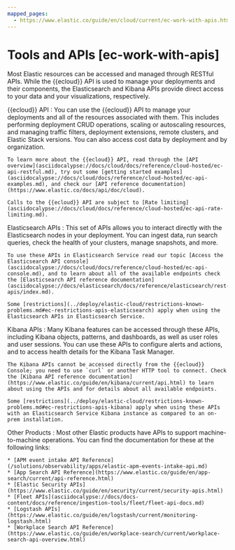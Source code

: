```yaml
---
mapped_pages:
  - https://www.elastic.co/guide/en/cloud/current/ec-work-with-apis.html
---
```


# Tools and APIs [ec-work-with-apis]

Most Elastic resources can be accessed and managed through RESTful APIs. While the {{ecloud}} API is used to manage your deployments and their components, the Elasticsearch and Kibana APIs provide direct access to your data and your visualizations, respectively.

{{ecloud}} API
:   You can use the {{ecloud}} API to manage your deployments and all of the resources associated with them. This includes performing deployment CRUD operations, scaling or autoscaling resources, and managing traffic filters, deployment extensions, remote clusters, and Elastic Stack versions. You can also access cost data by deployment and by organization.

    To learn more about the {{ecloud}} API, read through the [API overview](asciidocalypse://docs/cloud/docs/reference/cloud-hosted/ec-api-restful.md), try out some [getting started examples](asciidocalypse://docs/cloud/docs/reference/cloud-hosted/ec-api-examples.md), and check our [API reference documentation](https://www.elastic.co/docs/api/doc/cloud).

    Calls to the {{ecloud}} API are subject to [Rate limiting](asciidocalypse://docs/cloud/docs/reference/cloud-hosted/ec-api-rate-limiting.md).


Elasticsearch APIs
:   This set of APIs allows you to interact directly with the Elasticsearch nodes in your deployment. You can ingest data, run search queries, check the health of your clusters, manage snapshots, and more.

    To use these APIs in Elasticsearch Service read our topic [Access the Elasticsearch API console](asciidocalypse://docs/cloud/docs/reference/cloud-hosted/ec-api-console.md), and to learn about all of the available endpoints check the [Elasticsearch API reference documentation](asciidocalypse://docs/elasticsearch/docs/reference/elasticsearch/rest-apis/index.md).

    Some [restrictions](../deploy/elastic-cloud/restrictions-known-problems.md#ec-restrictions-apis-elasticsearch) apply when using the Elasticsearch APIs in Elasticsearch Service.


Kibana APIs
:   Many Kibana features can be accessed through these APIs, including Kibana objects, patterns, and dashboards, as well as user roles and user sessions. You can use these APIs to configure alerts and actions, and to access health details for the Kibana Task Manager.

    The Kibana APIs cannot be accessed directly from the {{ecloud}} Console; you need to use `curl` or another HTTP tool to connect. Check the [Kibana API reference documentation](https://www.elastic.co/guide/en/kibana/current/api.html) to learn about using the APIs and for details about all available endpoints.

    Some [restrictions](../deploy/elastic-cloud/restrictions-known-problems.md#ec-restrictions-apis-kibana) apply when using these APIs with an Elasticsearch Service Kibana instance as compared to an on-prem installation.


Other Products
:   Most other Elastic products have APIs to support machine-to-machine operations. You can find the documentation for these at the following links:

    * [APM event intake API Reference](/solutions/observability/apps/elastic-apm-events-intake-api.md)
    * [App Search API Reference](https://www.elastic.co/guide/en/app-search/current/api-reference.html)
    * [Elastic Security APIs](https://www.elastic.co/guide/en/security/current/security-apis.html)
    * [Fleet APIs](asciidocalypse://docs/docs-content/docs/reference/ingestion-tools/fleet/fleet-api-docs.md)
    * [Logstash APIs](https://www.elastic.co/guide/en/logstash/current/monitoring-logstash.html)
    * [Workplace Search API Reference](https://www.elastic.co/guide/en/workplace-search/current/workplace-search-api-overview.html)



